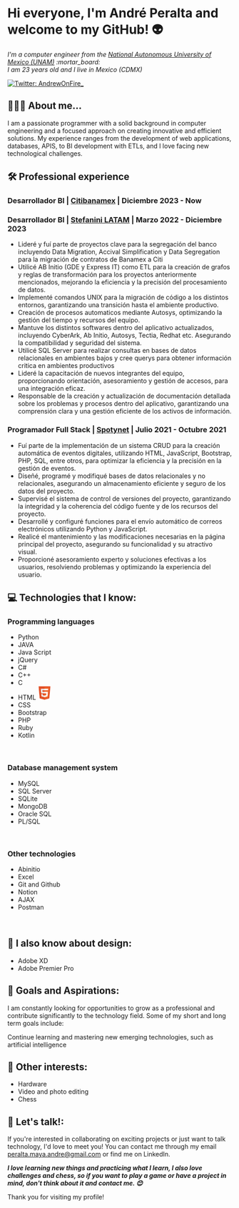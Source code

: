 <h1> Hi everyone, I'm André Peralta and welcome to my GitHub! 👽 </h1>


<p><em>I'm a computer engineer from the <a href="https://www.unam.mx/"> National Autonomous University of Mexico (UNAM)</a>  :mortar_board:
<br> I am 23 years old and I live in Mexico (CDMX) </p></em>

[![Twitter: AndrewOnFire_](https://img.shields.io/twitter/follow/AndrewOnFire_?style=social)](https://twitter.com/AndrewOnFire_)


## 👨🏻‍💻 About me...  

I am a passionate programmer with a solid background in computer engineering and a focused approach on creating innovative and efficient solutions. My experience ranges from the development of web applications, databases, APIS, to BI development with ETLs, and I love facing new technological challenges.


## 🛠️ Professional experience


### <b> Desarrollador BI </b> |  **[Citibanamex](https://www.banamex.com/)** |  Diciembre 2023 - Now 
### <b> Desarrollador BI </b> |  **[Stefanini LATAM](https://stefanini.com/en)** |  Marzo 2022 - Diciembre 2023

  * Lideré y fuí parte de proyectos clave para la segregación del banco incluyendo Data Migration, Accival Simplification y Data Segregation para la migración de contratos de Banamex a Citi
  * Utilicé AB Initio (GDE y Express IT) como ETL para la creación de grafos y reglas de transformación para los proyectos anteriormente mencionados, mejorando la eficiencia y la precisión del procesamiento de datos.
  * Implementé comandos UNIX para la migración de código a los distintos entornos, garantizando una transición hasta el ambiente productivo.
  * Creación de procesos automaticos mediante Autosys, optimizando la gestión del tiempo y recursos del equipo.
  * Mantuve los distintos softwares dentro del aplicativo actualizados, incluyendo CyberArk, Ab Initio, Autosys, Tectia, Redhat etc. Asegurando la compatibilidad y seguridad del sistema.
  * Utilicé SQL Server para realizar consultas en bases de datos relacionales en ambientes bajos y cree querys para obtener información critica en ambientes productivos
  * Lideré la capacitación de nuevos integrantes del equipo, proporcionando orientación, asesoramiento y gestión de accesos, para una integración eficaz.
  * Responsable de la creación y actualización de documentación detallada sobre los problemas y procesos dentro del aplicativo, garantizando una comprensión clara y una gestión eficiente de los activos de información.

### <b> Programador Full Stack </b> |  **[Spotynet](https://www.spotynet.com/)** |  Julio 2021 - Octubre 2021

  * Fuí parte de la implementación de un sistema CRUD para la creación automática de eventos digitales, utilizando HTML, JavaScript, Bootstrap, PHP, SQL, entre otros, para optimizar la eficiencia y la precisión en la gestión de eventos.
  * Diseñé, programé y modifiqué bases de datos relacionales y no relacionales, asegurando un almacenamiento eficiente y seguro de los datos del proyecto.
  * Supervisé el sistema de control de versiones del proyecto, garantizando la integridad y la coherencia del código fuente y de los recursos del proyecto.
  * Desarrollé y configuré funciones para el envío automático de correos electrónicos utilizando Python y JavaScript.
  * Realicé el mantenimiento y las modificaciones necesarias en la página principal del proyecto, asegurando su funcionalidad y su atractivo visual.
  * Proporcioné asesoramiento experto y soluciones efectivas a los usuarios, resolviendo problemas y optimizando la experiencia del usuario.



## :computer: Technologies that I know:



### Programming languages 

* Python 
* JAVA 
* Java Script 
* jQuery  
* C# 
* C++ 
* C 
* HTML <img height="30" src="https://raw.githubusercontent.com/Davermx/Davermx/master/img/Html.png">
* CSS 
* Bootstrap
* PHP 
* Ruby 
* Kotlin 
<br>

### Database management system

* MySQL 
* SQL Server 
* SQLite 
* MongoDB 
* Oracle SQL 
* PL/SQL 
<br>

### Other technologies

* Abinitio 
* Excel 
* Git and Github 
* Notion 
* AJAX 
* Postman 

<br>

## :art: I also know about design:
<ul>
    <li>Adobe XD</li>
    <li>Adobe Premier Pro</li>
</ul>  
      



## :closed_book: Goals and Aspirations:


I am constantly looking for opportunities to grow as a professional and contribute significantly to the technology field. Some of my short and long term goals include:

Continue learning and mastering new emerging technologies, such as artificial intelligence



## :tada: Other interests:

<ul>
    <li>Hardware</li>
    <li>Video and photo editing</li>
    <li>Chess</li>
</ul>

<!--
### :floppy_disk: Some stats :
[![AndrePeraltaMaya GitHub stats](https://github-readme-stats.vercel.app/api?username=AndrePeraltaMaya)](https://github.com/AndrePeraltaMaya/github-readme-stats)
-->


## :tada: Let's talk!:

If you're interested in collaborating on exciting projects or just want to talk technology, I'd love to meet you! You can contact me through my email peralta.maya.andre@gmail.com or find me on LinkedIn.


<em><b>I love learning new things and practicing what I learn, I also love challenges and chess, so if you want to play a game or have a project in mind, don't think about it and contact me. :blush: </b></em>


Thank you for visiting my profile!

